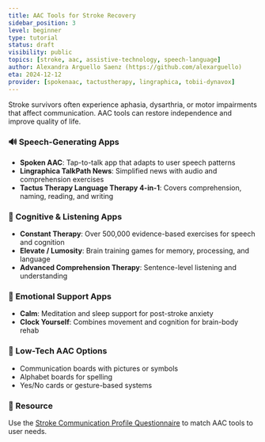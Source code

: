 ```yaml
---
title: AAC Tools for Stroke Recovery
sidebar_position: 3
level: beginner
type: tutorial
status: draft
visibility: public
topics: [stroke, aac, assistive-technology, speech-language]
author: Alexandra Arguello Saenz (https://github.com/alexarguello)
eta: 2024-12-12
provider: [spokenaac, tactustherapy, lingraphica, tobii-dynavox]
---
```


Stroke survivors often experience aphasia, dysarthria, or motor impairments that affect communication. AAC tools can restore independence and improve quality of life.

### 🔊 Speech-Generating Apps
- **Spoken AAC**: Tap-to-talk app that adapts to user speech patterns
- **Lingraphica TalkPath News**: Simplified news with audio and comprehension exercises
- **Tactus Therapy Language Therapy 4-in-1**: Covers comprehension, naming, reading, and writing

### 🧠 Cognitive & Listening Apps
- **Constant Therapy**: Over 500,000 evidence-based exercises for speech and cognition
- **Elevate / Lumosity**: Brain training games for memory, processing, and language
- **Advanced Comprehension Therapy**: Sentence-level listening and understanding

### 🧘 Emotional Support Apps
- **Calm**: Meditation and sleep support for post-stroke anxiety
- **Clock Yourself**: Combines movement and cognition for brain-body rehab

### 🧩 Low-Tech AAC Options
- Communication boards with pictures or symbols
- Alphabet boards for spelling
- Yes/No cards or gesture-based systems

### 📎 Resource
Use the [Stroke Communication Profile Questionnaire](/flatmap-docs-kit/docs/for-users/by-disability-type/speech-language/stroke-profile-questionnaire) to match AAC tools to user needs.
